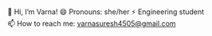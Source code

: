 👋 Hi, I’m Varna!
😄 Pronouns: she/her 
⚡ Engineering student  
📫 How to reach me: varnasuresh4505@gmail.com


